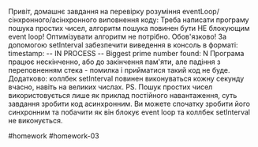 Привіт, домашнє завдання на перевірку розуміння eventLoop/сінхронного/асінхронного виповнення коду:
Треба написати програму пошука простих чисел, алгоритм пошука повинен бути НЕ блокующим event loop! Оптимізувати алгоритм не потрібно.
Обов'язково! За допомогою setInterval забезпечити виведення в консоль в форматі:
  timestamp: -- IN PROCESS -- Biggest prime number found: N
Програма працює нескінченно, або до закінчення пам'яти, але падіння з переповненням стека - помилка і прийматися такий код не буде.
Додатково: коллбек setInterval повинен виконуваться кожну секунду вчасно, навіть на великих числах.
PS. Пошук простих чисел використовується лише як приклад постійного навантаження, суть завдання зробити код асинхронним. 
Ви можете спочатку зробити його синхронним та побачити як він блокує event loop та коллбек setInterval не виконується.

#homework #homework-03
